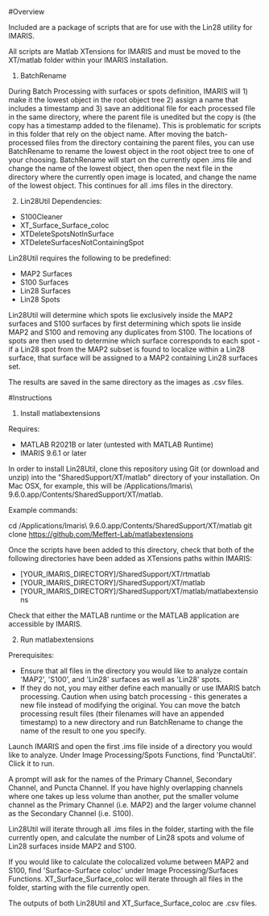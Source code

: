 #Overview

Included are a package of scripts that are for use with the Lin28 utility for IMARIS.

All scripts are Matlab XTensions for IMARIS and must be moved to the XT/matlab folder within your IMARIS installation.

1. BatchRename

During Batch Processing with surfaces or spots definition, IMARIS will 1) make it the lowest object in the root object tree 2) assign a name that includes a timestamp and 3) save an additional file for each processed file in the same directory, where the parent file is unedited but the copy is (the copy has a timestamp added to the filename).
This is problematic for scripts in this folder that rely on the object name. After moving the batch-processed files from the directory containing the parent files, you can use BatchRename to rename the lowest object in the root object tree to one of your choosing. BatchRename will start on the currently open .ims file and change the name of the lowest object, then open the next file in the directory where the currently open image is located, and change the name of the lowest object. This continues for all .ims files in the directory.

2. Lin28Util
Dependencies:
 - S100Cleaner
 - XT_Surface_Surface_coloc
 - XTDeleteSpotsNotInSurface
 - XTDeleteSurfacesNotContainingSpot

Lin28Util requires the following to be predefined:
 - MAP2 Surfaces
 - S100 Surfaces
 - Lin28 Surfaces
 - Lin28 Spots

Lin28Util will determine which spots lie exclusively inside the MAP2 surfaces and S100 surfaces by first determining which spots lie inside MAP2 and S100 and removing any duplicates from S100. The locations of spots are then used to determine which surface corresponds to each spot - if a Lin28 spot from the MAP2 subset is found to localize within a Lin28 surface, that surface will be assigned to a MAP2 containing Lin28 surfaces set.

The results are saved in the same directory as the images as .csv files.

#Instructions

1. Install matlabextensions

Requires:
 - MATLAB R2021B or later (untested with MATLAB Runtime)
 - IMARIS 9.6.1 or later

In order to install Lin28Util, clone this repository using Git (or download and unzip) into the "SharedSupport/XT/matlab" directory of your installation.
On Mac OSX, for example, this will be /Applications/Imaris\ 9.6.0.app/Contents/SharedSupport/XT/matlab.

Example commands:

cd /Applications/Imaris\ 9.6.0.app/Contents/SharedSupport/XT/matlab
git clone https://github.com/Meffert-Lab/matlabextensions

Once the scripts have been added to this directory, check that both of the following directories have been added as XTensions paths within IMARIS:

 - [YOUR_IMARIS_DIRECTORY]/SharedSupport/XT/rtmatlab
 - [YOUR_IMARIS_DIRECTORY]/SharedSupport/XT/matlab
 - [YOUR_IMARIS_DIRECTORY]/SharedSupport/XT/matlab/matlabextensions

Check that either the MATLAB runtime or the MATLAB application are accessible by IMARIS.

2. Run matlabextensions

Prerequisites:
 - Ensure that all files in the directory you would like to analyze contain 'MAP2', 'S100', and 'Lin28' surfaces as well as 'Lin28' spots.
  - If they do not, you may either define each manually or use IMARIS batch processing. Caution when using batch processing - this generates a new file instead of modifying the original. You can move the batch processing result files (their filenames will have an appended timestamp) to a new directory and run BatchRename to change the name of the result to one you specify.

Launch IMARIS and open the first .ims file inside of a directory you would like to analyze.
Under Image Processing/Spots Functions, find 'PunctaUtil'. Click it to run.

A prompt will ask for the names of the Primary Channel, Secondary Channel, and Puncta Channel. If you have highly overlapping channels where one takes up less volume than another, put the smaller volume channel as the Primary Channel (i.e. MAP2) and the larger volume channel as the Secondary Channel (i.e. S100).

Lin28Util will iterate through all .ims files in the folder, starting with the file currently open, and calculate the number of Lin28 spots and volume of Lin28 surfaces inside MAP2 and S100.

If you would like to calculate the colocalized volume between MAP2 and S100, find 'Surface-Surface coloc' under Image Processing/Surfaces Functions. XT_Surface_Surface_coloc will iterate through all files in the folder, starting with the file currently open.

The outputs of both Lin28Util and XT_Surface_Surface_coloc are .csv files.